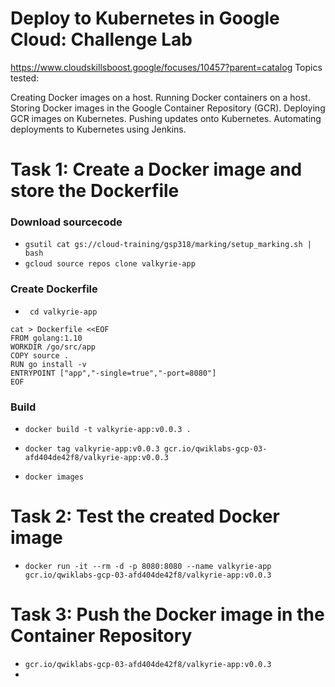 # Deploy to Kubernetes in Google Cloud: Challenge Lab
https://www.cloudskillsboost.google/focuses/10457?parent=catalog
Topics tested:

Creating Docker images on a host.
Running Docker containers on a host.
Storing Docker images in the Google Container Repository (GCR).
Deploying GCR images on Kubernetes.
Pushing updates onto Kubernetes.
Automating deployments to Kubernetes using Jenkins.

# Task 1: Create a Docker image and store the Dockerfile

### Download sourcecode
- `gsutil cat gs://cloud-training/gsp318/marking/setup_marking.sh | bash`
- `gcloud source repos clone valkyrie-app`

### Create Dockerfile
- ` cd valkyrie-app`

```
cat > Dockerfile <<EOF
FROM golang:1.10
WORKDIR /go/src/app
COPY source .
RUN go install -v
ENTRYPOINT ["app","-single=true","-port=8080"]
EOF
```
### Build
- `docker build -t valkyrie-app:v0.0.3 .`

- `docker tag valkyrie-app:v0.0.3 gcr.io/qwiklabs-gcp-03-afd404de42f8/valkyrie-app:v0.0.3`
- `docker images`

# Task 2: Test the created Docker image
- `docker run -it --rm -d -p 8080:8080 --name valkyrie-app gcr.io/qwiklabs-gcp-03-afd404de42f8/valkyrie-app:v0.0.3`

# Task 3: Push the Docker image in the Container Repository
- `gcr.io/qwiklabs-gcp-03-afd404de42f8/valkyrie-app:v0.0.3`
- 

